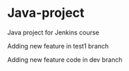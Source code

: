 # Java-project
Java project for Jenkins course

Adding new feature in test1 branch

Adding new feature code in dev branch


